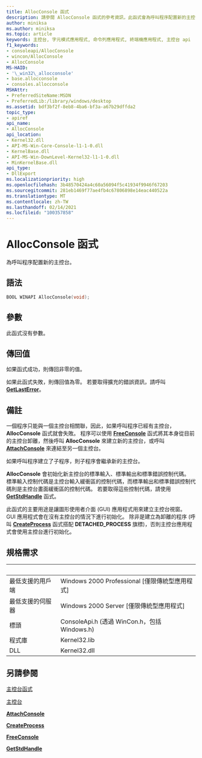 ```yaml
---
title: AllocConsole 函式
description: 請參閱 AllocConsole 函式的參考資訊，此函式會為呼叫程序配置新的主控台。
author: miniksa
ms.author: miniksa
ms.topic: article
keywords: 主控台, 字元模式應用程式, 命令列應用程式, 終端機應用程式, 主控台 api
f1_keywords:
- consoleapi/AllocConsole
- wincon/AllocConsole
- AllocConsole
MS-HAID:
- '\_win32\_allocconsole'
- base.allocconsole
- consoles.allocconsole
MSHAttr:
- PreferredSiteName:MSDN
- PreferredLib:/library/windows/desktop
ms.assetid: bdf3bf2f-8eb8-4ba6-bf3a-a67b29dffda2
topic_type:
- apiref
api_name:
- AllocConsole
api_location:
- Kernel32.dll
- API-MS-Win-Core-Console-l1-1-0.dll
- KernelBase.dll
- API-MS-Win-DownLevel-Kernel32-l1-1-0.dll
- MinKernelBase.dll
api_type:
- DllExport
ms.localizationpriority: high
ms.openlocfilehash: 3b48570424a4c60a56094f5c41934f9946f67203
ms.sourcegitcommit: 281eb1469f77ae4fb4c67806898e14eac440522a
ms.translationtype: MT
ms.contentlocale: zh-TW
ms.lasthandoff: 02/14/2021
ms.locfileid: "100357858"
---
```

# <a name="allocconsole-function"></a>AllocConsole 函式

為呼叫程序配置新的主控台。

## <a name="syntax"></a>語法

```C
BOOL WINAPI AllocConsole(void);
```

## <a name="parameters"></a>參數

此函式沒有參數。

## <a name="return-value"></a>傳回值

如果函式成功，則傳回非零的值。

如果此函式失敗，則傳回值為零。 若要取得擴充的錯誤資訊，請呼叫 [**GetLastError**](/windows/win32/api/errhandlingapi/nf-errhandlingapi-getlasterror)。

## <a name="remarks"></a>備註

一個程序只能與一個主控台相關聯，因此，如果呼叫程序已經有主控台，**AllocConsole** 函式就會失敗。 程序可以使用 [**FreeConsole**](freeconsole.md) 函式將其本身從目前的主控台卸離，然後呼叫 **AllocConsole** 來建立新的主控台，或呼叫 [**AttachConsole**](attachconsole.md) 來連結至另一個主控台。

如果呼叫程序建立了子程序，則子程序會繼承新的主控台。

**AllocConsole** 會初始化新主控台的標準輸入、標準輸出和標準錯誤控制代碼。 標準輸入控制代碼是主控台輸入緩衝區的控制代碼，而標準輸出和標準錯誤控制代碼則是主控台畫面緩衝區的控制代碼。 若要取得這些控制代碼，請使用 [**GetStdHandle**](getstdhandle.md) 函式。

此函式的主要用途是讓圖形使用者介面 (GUI) 應用程式用來建立主控台視窗。 GUI 應用程式會在沒有主控台的情況下進行初始化。 除非是建立為卸離的程序 (呼叫 [**CreateProcess**](/windows/win32/api/processthreadsapi/nf-processthreadsapi-createprocessa) 函式搭配 **DETACHED\_PROCESS** 旗標)，否則主控台應用程式會使用主控台進行初始化。

## <a name="requirements"></a>規格需求

| &nbsp; | &nbsp; |
|-|-|
| 最低支援的用戶端 | Windows 2000 Professional \[僅限傳統型應用程式\] |
| 最低支援的伺服器 | Windows 2000 Server \[僅限傳統型應用程式\] |
| 標頭 | ConsoleApi.h (透過 WinCon.h，包括 Windows.h) |
| 程式庫 | Kernel32.lib |
| DLL | Kernel32.dll |

## <a name="see-also"></a>另請參閱

[主控台函式](console-functions.md)

[主控台](consoles.md)

[**AttachConsole**](attachconsole.md)

[**CreateProcess**](/windows/win32/api/processthreadsapi/nf-processthreadsapi-createprocessa)

[**FreeConsole**](freeconsole.md)

[**GetStdHandle**](getstdhandle.md)